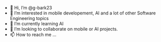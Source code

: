- 👋 Hi, I’m @g-bark23
- 👀 I’m interested in mobile developement, AI and a lot of other Software Engineering topics
- 🌱 I’m currently learning AI 
- 💞️ I’m looking to collaborate on mobile or AI projects. 
- 📫 How to reach me ...

<!---
g-bark23/g-bark23 is a ✨ special ✨ repository because its `README.md` (this file) appears on your GitHub profile.
You can click the Preview link to take a look at your changes.
--->
